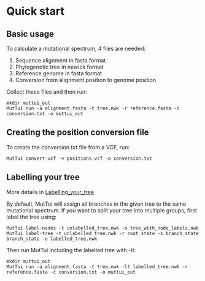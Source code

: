 # Quick start

## Basic usage

To calculate a mutational spectrum, 4 files are needed:
1) Sequence alignment in fasta format
2) Phylogenetic tree in newick format
3) Reference genome in fasta format
4) Conversion from alignment position to genome position

Collect these files and then run:

```
mkdir muttui_out
MutTui run -a alignment.fasta -t tree.nwk -r reference.fasta -c conversion.txt -o muttui_out
```

## Creating the position conversion file

To create the conversion.txt file from a VCF, run:

```
MutTui convert-vcf -v positions.vcf -o conversion.txt
```

## Labelling your tree

More details in [Labelling_your_tree](https://github.com/chrisruis/MutTui/tree/main/docs/Labelling_the_tree)

By default, MutTui will assign all branches in the given tree to the same mutational spectrum. If you want to split your tree into multiple groups, first label the tree using:

```
MutTui label-nodes -t unlabelled_tree.nwk -o tree_with_node_labels.nwk
MutTui label-tree -t unlabelled_tree.nwk -r root_state -s branch_state branch_state -o labelled_tree.nwk
```

Then run MutTui including the labelled tree with -lt:

```
mkdir muttui_out
MutTui run -a alignment.fasta -t tree.nwk -lt labelled_tree.nwk -r reference.fasta -c conversion.txt -o muttui_out
```
